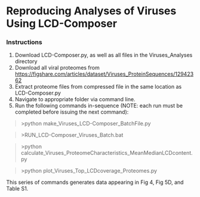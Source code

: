 # Reproducing Analyses of Viruses Using LCD-Composer

### Instructions
1. Download LCD-Composer.py, as well as all files in the Viruses_Analyses directory
2. Download all viral proteomes from https://figshare.com/articles/dataset/Viruses_ProteinSequences/12942362
3. Extract proteome files from compressed file in the same location as LCD-Composer.py
4. Navigate to appropriate folder via command line.
5. Run the following commands in-sequence (NOTE: each run must be completed before issuing the next command):

>\>python make_Viruses_LCD-Composer_BatchFile.py

>\>RUN_LCD-Composer_Viruses_Batch.bat

>\>python calculate_Viruses_ProteomeCharacteristics_MeanMedianLCDcontent.py

>\>python plot_Viruses_Top_LCDcoverage_Proteomes.py

This series of commands generates data appearing in Fig 4, Fig 5D, and Table S1.

